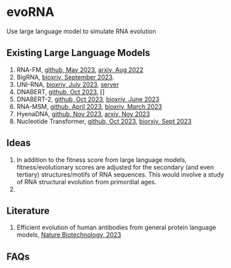 # evoRNA
Use large language model to simulate RNA evolution

## Existing Large Language Models
1. RNA-FM, 
   [github, May 2023](https://github.com/ml4bio/RNA-FM), 
   [arxiv, Aug 2022](https://arxiv.org/abs/2204.00300)
2. BigRNA, 
   [bioxriv, September 2023](https://www.biorxiv.org/content/10.1101/2023.09.20.558508v1).
3. UNI-RNA,
   [bioxriv, July 2023](https://www.biorxiv.org/content/10.1101/2023.07.11.548588v1), 
   [server](https://bohrium.dp.tech/)
4. DNABERT, 
   [github, Oct 2023](https://github.com/jerryji1993/DNABERT),
   []
5. DNABERT-2, 
   [github, Oct 2023](https://github.com/Zhihan1996/DNABERT_2), 
   [bioxriv, June 2023](https://arxiv.org/abs/2306.15006)
6. RNA-MSM,
   [github, April 2023](https://github.com/yikunpku/RNA-MSM),
   [bioxriv, March 2023](https://www.biorxiv.org/content/10.1101/2023.03.15.532863v1)
7. HyenaDNA,
   [github, Nov 2023](https://github.com/HazyResearch/hyena-dna),
   [arxiv, Nov 2023](https://arxiv.org/abs/2306.15794)
8. Nucleotide Transformer,
   [github, Oct 2023](https://github.com/instadeepai/nucleotide-transformer),
   [biorxiv, Sept 2023](https://www.biorxiv.org/content/10.1101/2023.01.11.523679v3)

## Ideas
1. In addition to the fitness score from large language models, fitness/evolutionary scores are adjusted for the secondary (and even tertiary) structures/motifs of RNA sequences. This would involve a study of RNA structural evolution from primordial ages.
2. 

## Literature
1. Efficient evolution of human antibodies from general protein language models, [Nature Biotechnology, 2023](https://www.nature.com/articles/s41587-023-01763-2)


## FAQs
